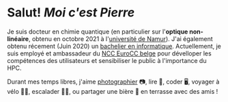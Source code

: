 # Salut! *Moi c'est Pierre*

Je suis docteur en chimie quantique (en particulier sur l'**optique non-linéaire**, obtenu en octobre 2021 à l'[université de Namur](https://www.unamur.be/)).
J'ai également obtenu récement (Juin 2020) un [bachelier en informatique](https://directory.unamur.be/teaching/programmes/870B).
Actuellement, je suis employé et ambassadeur du [NCC EuroCC belge](https://www.enccb.be/) pour dévelloper les compétences des utilisateurs et sensibiliser le public à l'importance du HPC.

Durant mes temps libres, j'aime [photographier](https://pics.pierrebeaujean.net) 📷, lire 📖, coder 🖥️, voyager à vélo 🚴‍♂️, escalader 🧗‍♂️, ou partager une bière 🍺 en terrasse avec des amis !